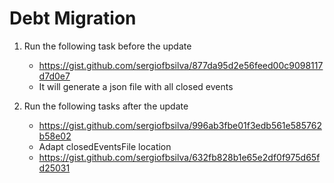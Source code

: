 # Debt Migration

1. Run the following task before the update
    - https://gist.github.com/sergiofbsilva/877da95d2e56feed00c9098117d7d0e7
    - It will generate a json file with all closed events

2. Run the following tasks after the update
    - https://gist.github.com/sergiofbsilva/996ab3fbe01f3edb561e585762b58e02
    - Adapt closedEventsFile location
    - https://gist.github.com/sergiofbsilva/632fb828b1e65e2df0f975d65fd25031